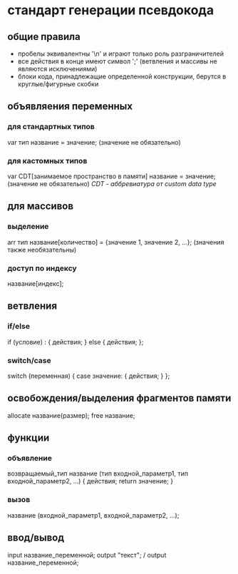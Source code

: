 # стандарт генерации псевдокода

## общие правила
- пробелы эквивалентны '\n' и играют только роль разграничителей
- все действия в конце имеют символ ';' (ветвления и массивы не являются исключениями) 
- блоки кода, принадлежащие определенной конструкции, берутся в круглые/фигурные скобки

## объявляения переменных

### для стандартных типов
var тип название = значение; (значение не обязательно)

### для кастомных типов
var CDT[занимаемое пространство в памяти] название = значение; (значение не обязательно) *CDT - аббревиатура от custom data type*

## для массивов

### выделение
arr тип название[количество] = {значение 1, значение 2, ...}; (значения также необязательны)

### доступ по индексу
название[индекс];

## ветвления

### if/else
if (условие) :
{
    действия;
} 
else 
{
    действия;
};

### switch/case
switch (переменная) {
    case значение: {
        действия;
        }
};

## освобождения/выделения фрагментов памяти
allocate название(размер);
free название;

## функции

### объявление
возвращаемый_тип название (тип входной_параметр1, тип входной_параметр2, ...)
{
    действия;
    return значение;
}

### вызов
название (входной_параметр1, входной_параметр2, ...);

## ввод/вывод
input название_переменной;
output "текст"; / output название_переменной;



